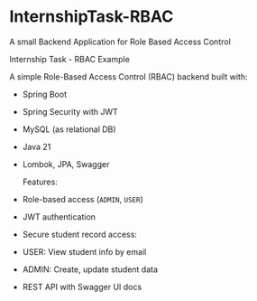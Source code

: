# InternshipTask-RBAC
A small Backend Application for Role Based Access Control


Internship Task - RBAC Example

A simple Role-Based Access Control (RBAC) backend built with:
-  Spring Boot 
-  Spring Security with JWT
-  MySQL (as relational DB)
-  Java 21
-  Lombok, JPA, Swagger


    Features:
- Role-based access (`ADMIN`, `USER`)
- JWT authentication
- Secure student record access:
- USER: View student info by email
- ADMIN: Create, update student data
- REST API with Swagger UI docs
